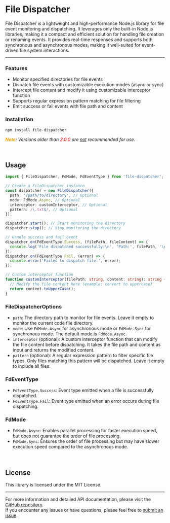 # File Dispatcher

File Dispatcher is a lightweight and high-performance Node.js library for file event monitoring and dispatching. It leverages only the built-in Node.js libraries, making it a compact and efficient solution for handling file creation or renaming events. It provides real-time responses and supports both synchronous and asynchronous modes, making it well-suited for event-driven file system interactions.

---

### Features

- Monitor specified directories for file events
- Dispatch file events with customizable execution modes (async or sync)
- Intercept file content and modify it using customizable interceptor function
- Supports regular expression pattern matching for file filtering
- Emit success or fail events with file path and content

### Installation

```shell
npm install file-dispatcher
```

***<span style="color: Orange;">Note</span>**: Versions older than <span style="color: red;">2.0.0</span> are <u>not</u> recommended for use.*

<br>

## Usage

```ts
import { FileDispatcher, FdMode, FdEventType } from 'file-dispatcher';

// Create a FileDispatcher instance
const dispatcher = new FileDispatcher({
  path: '/path/to/directory', // Optional
  mode: FdMode.Async, // Optional
  interceptor: customInterceptor, // Optional
  pattern: /\.txt$/, // Optional
});

dispatcher.start(); // Start monitoring the directory
dispatcher.stop(); // Stop monitoring the directory

// Handle success and fail event
dispatcher.on(FdEventType.Success, (filePath, fileContent) => {
  console.log('File dispatched successfully:\n', 'Path:', filePath, '\nContent:', fileContent); 
});
dispatcher.on(FdEventType.Fail, (error) => {
  console.error('Failed to dispatch file:', error);
});

// Custom interceptor function
function customInterceptor(filePath: string, content: string): string {
  // Modify the file content here (example: convert to uppercase)
  return content.toUpperCase();
}
```

### FileDispatcherOptions


- `path`: The directory path to monitor for file events. Leave it empty to monitor the current code file directory.
- `mode`: Use `FdMode.Async` for asynchronous mode or `FdMode.Sync` for synchronous mode. The default mode is `FdMode.Async`.
- `interceptor` (optional): A custom interceptor function that can modify the file content before dispatching. It takes the file path and content as input and returns the modified content.
- `pattern` (optional): A regular expression pattern to filter specific file types. Only files matching this pattern will be dispatched. Leave it empty to include all files.

### FdEventType

- `FdEventType.Success`: Event type emitted when a file is successfully dispatched.
- `FdEventType.Fail`: Event type emitted when an error occurs during file dispatching.

### FdMode

- `FdMode.Async`: Enables parallel processing for faster execution speed, but does not guarantee the order of file processing.
- `FdMode.Sync`: Ensures the order of file processing but may have slower execution speed compared to the asynchronous mode.

<br>


## License

This library is licensed under the MIT License.

---

For more information and detailed API documentation, please visit the [GitHub repository](https://github.com/Nhahan/file-dispatcher).  
If you encounter any issues or have questions, please feel free to [submit an issue](https://github.com/Nhahan/file-dispatcher/issues).


